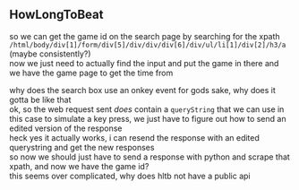 ## HowLongToBeat
so we can get the game id on the search page by searching for the xpath `/html/body/div[1]/form/div[5]/div/div/div[6]/div/ul/li[1]/div[2]/h3/a` (maybe consistently?)  
now we just need to actually find the input and put the game in there and we have the game page to get the time from

why does the search box use an onkey event for gods sake, why does it gotta be like that  
ok, so the web request sent *does* contain a `queryString` that we can use in this case to simulate a key press, we just have to figure out how to send an edited version of the response  
heck yes it actually works, i can resend the response with an edited querystring and get the new responses  
so now we should just have to send a response with python and scrape that xpath, and now we have the game id?  
this seems over complicated, why does hltb not have a public api  
